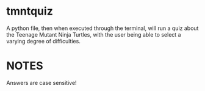 # tmntquiz

A python file, then when executed through the terminal, will run a quiz about the Teenage Mutant Ninja Turtles, with the user being able to select a varying degree of difficulties.

# NOTES

Answers are case sensitive!
